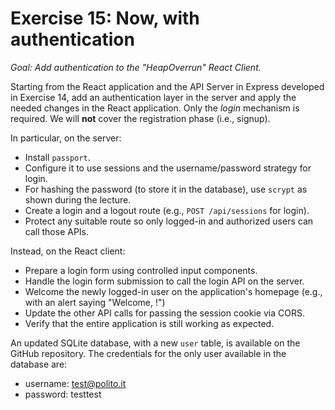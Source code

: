 # Exercise 15: Now, with authentication

_Goal: Add authentication to the "HeapOverrun" React Client._

Starting from the React application and the API Server in Express developed in Exercise 14, add an authentication layer in the server and apply the needed changes in the React application. Only the _login_ mechanism is required. We will **not** cover the registration phase (i.e., signup).

In particular, on the server:
- Install `passport`.
- Configure it to use sessions and the username/password strategy for login.
- For hashing the password (to store it in the database), use `scrypt` as shown during the lecture.
- Create a login and a logout route (e.g., `POST /api/sessions` for login).
- Protect any suitable route so only logged-in and authorized users can call those APIs.

Instead, on the React client:
- Prepare a login form using controlled input components.
- Handle the login form submission to call the login API on the server.
- Welcome the newly logged-in user on the application's homepage (e.g., with an alert saying "Welcome, <name>!")
- Update the other API calls for passing the session cookie via CORS.
- Verify that the entire application is still working as expected.

An updated SQLite database, with a new `user` table, is available on the GitHub repository. The credentials for the only user available in the database are:
- username: test@polito.it
- password: testtest